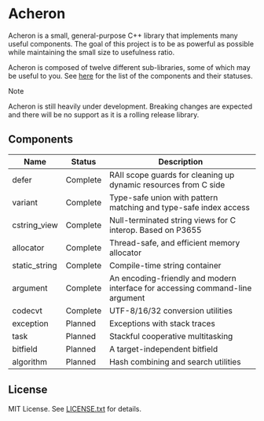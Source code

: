 # Acheron

Acheron is a small, general-purpose C++ library that implements many useful components. The goal
of this project is to be as powerful as possible while maintaining the small size to usefulness
ratio.

Acheron is composed of twelve different sub-libraries, some of which may be useful to you. See
[here](#components) for the list of the components and their statuses.

> [!NOTE]
> Acheron is still heavily under development. Breaking changes are expected and there will be
> no support as it is a rolling release library.

## Components

| Name          | Status   | Description                                                                   |
|---------------|----------|-------------------------------------------------------------------------------|
| defer         | Complete | RAII scope guards for cleaning up dynamic resources from C side               |
| variant       | Complete | Type-safe union with pattern matching and type-safe index access              |
| cstring_view  | Complete | Null-terminated string views for C interop. Based on P3655                    |
| allocator     | Complete | Thread-safe, and efficient memory allocator                                   |
| static_string | Complete | Compile-time string container                                                 |
| argument      | Complete | An encoding-friendly and modern interface for accessing command-line argument |
| codecvt       | Complete | UTF-8/16/32 conversion utilities                                              |
| exception     | Planned  | Exceptions with stack traces                                                  |
| task          | Planned  | Stackful cooperative multitasking                                             |
| bitfield      | Planned  | A target-independent bitfield                                                 |
| algorithm     | Planned  | Hash combining and search utilities                                           |

## License

MIT License. See [LICENSE.txt](LICENSE.txt) for details.
